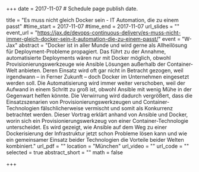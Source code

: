 +++
date = 2017-11-07  # Schedule page publish date.

title = "Es muss nicht gleich Docker sein - IT Automation, die zu einem passt"
#time_start = 2017-11-07
#time_end = 2017-11-07
url_slides = ""
event_url = "https://jax.de/devops-continuous-delivery/es-muss-nicht-immer-gleich-docker-sein-it-automation-die-zu-einem-passt/"
event = "W-Jax"
abstract = "Docker ist in aller Munde und wird gerne als Allheilösung für Deployment-Probleme propagiert. Das führt zu der Annahme, automatisierte Deployments wären nur mit Docker möglich, obwohl Provisionierungswerkzeuge wie Ansible Lösungen außerhalb der Container-Welt anbieten. Deren Einsatz wird oft gar nicht in Betracht gezogen, weil irgendwann – in Ferner Zukunft – doch Docker im Unternehmen eingesetzt werden soll. Die Automatisierung wird immer weiter verschoben, weil der Aufwand in einem Schritt zu groß ist, obwohl Ansible mit wenig Mühe in der Gegenwart helfen könnte. Die Verwirrung wird dadurch vergrößert, dass die Einsatzszenarien von Provisionierungswerkzeugen und Container-Technologien fälschlicherweise vermischt und somit als Konkurrenz betrachtet werden. Dieser Vortrag erklärt anhand von Ansible und Docker, worin sich ein Provisionierungswerkzeug von einer Container-Technologie unterscheidet. Es wird gezeigt, wie Ansible auf dem Weg zu einer Dockerisierung der Infrastruktur jetzt schon Probleme lösen kann und wie ein gemeinsamer Einsatz beider Technologien die Vorteile beider Welten kombiniert."
url_pdf = ""
location = "München"
url_video = ""
url_code = ""
selected = true
abstract_short = ""
math = false

+++
